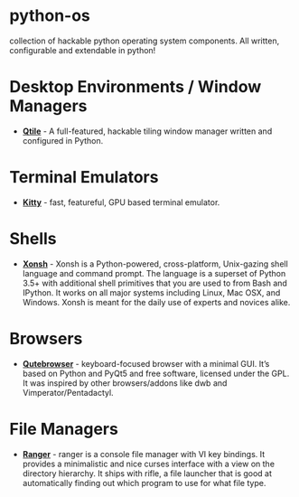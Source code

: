 # python-os
collection of hackable python operating system components. All written, configurable and extendable in python!

# Desktop Environments / Window Managers

* [__Qtile__](http://www.qtile.org/) - A full-featured, hackable tiling window manager written and configured in Python. 

# Terminal Emulators

* [__Kitty__](https://sw.kovidgoyal.net/kitty/) - fast, featureful, GPU based terminal emulator.

# Shells

* [__Xonsh__](https://xon.sh/) - Xonsh is a Python-powered, cross-platform, Unix-gazing shell language and command prompt. The language is a superset of Python 3.5+ with additional shell primitives that you are used to from Bash and IPython. It works on all major systems including Linux, Mac OSX, and Windows. Xonsh is meant for the daily use of experts and novices alike.

# Browsers

* [__Qutebrowser__](https://qutebrowser.org/) - keyboard-focused browser with a minimal GUI. It’s based on Python and PyQt5 and free software, licensed under the GPL. It was inspired by other browsers/addons like dwb and Vimperator/Pentadactyl.

# File Managers  

* [__Ranger__](https://github.com/ranger/ranger) - ranger is a console file manager with VI key bindings. It provides a minimalistic and nice curses interface with a view on the directory hierarchy. It ships with rifle, a file launcher that is good at automatically finding out which program to use for what file type.

